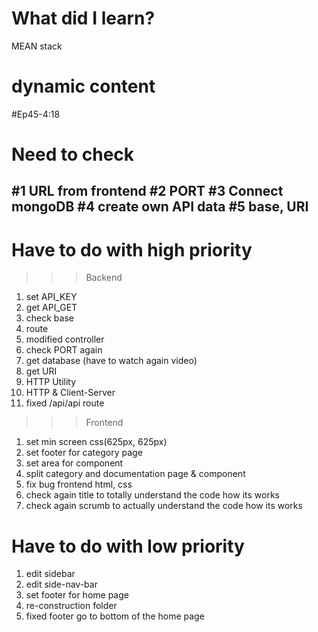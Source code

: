 # What did I learn?
  MEAN stack
# dynamic content
  #Ep45-4:18
# Need to check
#1 URL from frontend
#2 PORT
#3 Connect mongoDB
#4 create own API data
#5 base, URI
---
# Have to do with high priority
>>> Backend
1. set API_KEY
2. get API_GET
3. check base
4. route
5. modified controller
6. check PORT again
7. get database (have to watch again video)
8. get URI
9. HTTP Utility
10. HTTP & Client-Server
11. fixed /api/api route
>>> Frontend
1. set min screen css(625px, 625px)
2. set footer for category page
3. set area for component
4. split category and documentation page & component
5. fix bug frontend html, css
6. check again title to totally understand the code how its works
7. check again scrumb to actually understand the code how its works
# Have to do with low priority
1. edit sidebar
2. edit side-nav-bar
3. set footer for home page
4. re-construction folder
5. fixed footer go to bottom of the home page

